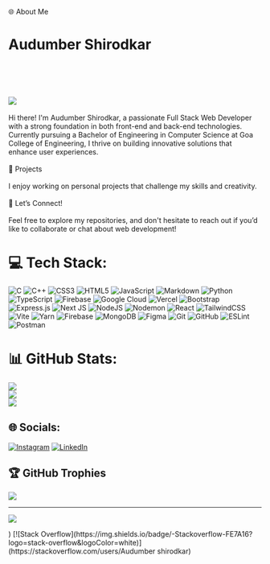 


🌐 About Me<br><h1>Audumber Shirodkar</h1><br><br><br><br><img src="https://github-profile-trophy.vercel.app/?username=ryo-ma&theme=onedark"></img><br><br>Hi there! I'm Audumber Shirodkar, a passionate Full Stack Web Developer with a strong foundation in both front-end and back-end technologies. Currently pursuing a Bachelor of Engineering in Computer Science at Goa College of Engineering, I thrive on building innovative solutions that enhance user experiences.<br><br>🚀 Projects<br><br>I enjoy working on personal projects that challenge my skills and creativity.<br><br>🤝 Let’s Connect!<br><br>Feel free to explore my repositories, and don't hesitate to reach out if you’d like to collaborate or chat about web development!


# 💻 Tech Stack:
![C](https://img.shields.io/badge/c-%2300599C.svg?style=for-the-badge&logo=c&logoColor=white) ![C++](https://img.shields.io/badge/c++-%2300599C.svg?style=for-the-badge&logo=c%2B%2B&logoColor=white) ![CSS3](https://img.shields.io/badge/css3-%231572B6.svg?style=for-the-badge&logo=css3&logoColor=white) ![HTML5](https://img.shields.io/badge/html5-%23E34F26.svg?style=for-the-badge&logo=html5&logoColor=white) ![JavaScript](https://img.shields.io/badge/javascript-%23323330.svg?style=for-the-badge&logo=javascript&logoColor=%23F7DF1E) ![Markdown](https://img.shields.io/badge/markdown-%23000000.svg?style=for-the-badge&logo=markdown&logoColor=white) ![Python](https://img.shields.io/badge/python-3670A0?style=for-the-badge&logo=python&logoColor=ffdd54) ![TypeScript](https://img.shields.io/badge/typescript-%23007ACC.svg?style=for-the-badge&logo=typescript&logoColor=white) ![Firebase](https://img.shields.io/badge/firebase-%23039BE5.svg?style=for-the-badge&logo=firebase) ![Google Cloud](https://img.shields.io/badge/GoogleCloud-%234285F4.svg?style=for-the-badge&logo=google-cloud&logoColor=white) ![Vercel](https://img.shields.io/badge/vercel-%23000000.svg?style=for-the-badge&logo=vercel&logoColor=white) ![Bootstrap](https://img.shields.io/badge/bootstrap-%238511FA.svg?style=for-the-badge&logo=bootstrap&logoColor=white) ![Express.js](https://img.shields.io/badge/express.js-%23404d59.svg?style=for-the-badge&logo=express&logoColor=%2361DAFB) ![Next JS](https://img.shields.io/badge/Next-black?style=for-the-badge&logo=next.js&logoColor=white) ![NodeJS](https://img.shields.io/badge/node.js-6DA55F?style=for-the-badge&logo=node.js&logoColor=white) ![Nodemon](https://img.shields.io/badge/NODEMON-%23323330.svg?style=for-the-badge&logo=nodemon&logoColor=%BBDEAD) ![React](https://img.shields.io/badge/react-%2320232a.svg?style=for-the-badge&logo=react&logoColor=%2361DAFB) ![TailwindCSS](https://img.shields.io/badge/tailwindcss-%2338B2AC.svg?style=for-the-badge&logo=tailwind-css&logoColor=white) ![Vite](https://img.shields.io/badge/vite-%23646CFF.svg?style=for-the-badge&logo=vite&logoColor=white) ![Yarn](https://img.shields.io/badge/yarn-%232C8EBB.svg?style=for-the-badge&logo=yarn&logoColor=white) ![Firebase](https://img.shields.io/badge/firebase-a08021?style=for-the-badge&logo=firebase&logoColor=ffcd34) ![MongoDB](https://img.shields.io/badge/MongoDB-%234ea94b.svg?style=for-the-badge&logo=mongodb&logoColor=white) ![Figma](https://img.shields.io/badge/figma-%23F24E1E.svg?style=for-the-badge&logo=figma&logoColor=white) ![Git](https://img.shields.io/badge/git-%23F05033.svg?style=for-the-badge&logo=git&logoColor=white) ![GitHub](https://img.shields.io/badge/github-%23121011.svg?style=for-the-badge&logo=github&logoColor=white) ![ESLint](https://img.shields.io/badge/ESLint-4B3263?style=for-the-badge&logo=eslint&logoColor=white) ![Postman](https://img.shields.io/badge/Postman-FF6C37?style=for-the-badge&logo=postman&logoColor=white)
# 📊 GitHub Stats:
![](https://github-readme-stats.vercel.app/api?username=audumber@28&theme=dark&hide_border=false&include_all_commits=false&count_private=false)<br/>
![](https://github-readme-streak-stats.herokuapp.com/?user=audumber@28&theme=dark&hide_border=false)<br/>
![](https://github-readme-stats.vercel.app/api/top-langs/?username=audumber@28&theme=dark&hide_border=false&include_all_commits=false&count_private=false&layout=compact)

## 🌐 Socials:
[![Instagram](https://img.shields.io/badge/Instagram-%23E4405F.svg?logo=Instagram&logoColor=white)](https://instagram.com/audumber28) 
[![LinkedIn](https://img.shields.io/badge/LinkedIn-%230077B5.svg?logo=linkedin&logoColor=white)]([https://instagram.com/audumber28](https://www.linkedin.com/in/audumber-shirodkar-a007072b5/))


## 🏆 GitHub Trophies
![](https://github-profile-trophy.vercel.app/?username=audumber@28&theme=radical&no-frame=false&no-bg=true&margin-w=4)

---
[![](https://visitcount.itsvg.in/api?id=audumber@28&icon=0&color=0)](https://visitcount.itsvg.in)

<!-- Proudly created with GPRM ( https://gprm.itsvg.in ) -->) [![Stack Overflow](https://img.shields.io/badge/-Stackoverflow-FE7A16?logo=stack-overflow&logoColor=white)](https://stackoverflow.com/users/Audumber shirodkar) 

